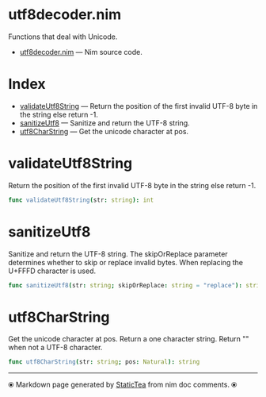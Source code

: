 # utf8decoder.nim

Functions that deal with Unicode.

* [utf8decoder.nim](../src/utf8decoder.nim) &mdash; Nim source code.
# Index

* [validateUtf8String](#validateutf8string) &mdash; Return the position of the first invalid UTF-8 byte in the string else return -1.
* [sanitizeUtf8](#sanitizeutf8) &mdash; Sanitize and return the UTF-8 string.
* [utf8CharString](#utf8charstring) &mdash; Get the unicode character at pos.

# validateUtf8String

Return the position of the first invalid UTF-8 byte in the string else return -1.

```nim
func validateUtf8String(str: string): int
```

# sanitizeUtf8

Sanitize and return the UTF-8 string. The skipOrReplace parameter determines whether to skip or replace invalid bytes.  When replacing the U+FFFD character is used.

```nim
func sanitizeUtf8(str: string; skipOrReplace: string = "replace"): string
```

# utf8CharString

Get the unicode character at pos.  Return a one character string. Return "" when not a UTF-8 character.

```nim
func utf8CharString(str: string; pos: Natural): string
```


---
⦿ Markdown page generated by [StaticTea](https://github.com/flenniken/statictea/) from nim doc comments. ⦿
